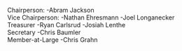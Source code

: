 Chairperson:
-Abram Jackson
<br />
Vice Chairperson:
-Nathan Ehresmann
-Joel Longanecker
<br />
Treasurer
-Ryan Carlsrud
-Josiah Lenthe
<br />
Secretary
-Chris Baumler
<br />
Member-at-Large
-Chris Grahn